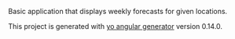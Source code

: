 Basic application that displays weekly forecasts for given locations.

This project is generated with [yo angular generator](https://github.com/yeoman/generator-angular)
version 0.14.0.
